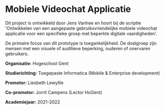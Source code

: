 # Mobiele Videochat Applicatie

Dit project is ontwikkeld door Jens Vanhee en hoort bij de scriptie
'Ontwikkelen van een aangepaste gebruiksvriendelijke mobiele videochat applicatie voor een specifieke groep met beperkte digitale vaardigheden'.

De primaire focus van dit prototype is toegankelijkheid.
De doelgroep zijn mensen met een visuele of auditieve beperking, ouderen of onervaren gebruikers.

**Organisatie:** Hogeschool Gent 

**Studierichting:** Toegepaste Informatica (Mobile & Enterprise development)

**Promotor:** Liesbeth Lewyllie

**Co-promotor:** Jorrit Campens (Lector HoGent) 

**Academiejaar:** 2021-2022
